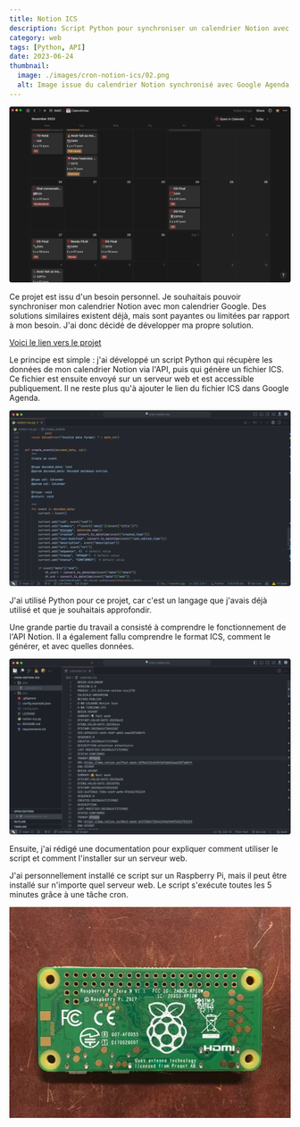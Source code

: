 ```yaml
---
title: Notion ICS
description: Script Python pour synchroniser un calendrier Notion avec Google Agenda
category: web
tags: [Python, API]
date: 2023-06-24
thumbnail:
  image: ./images/cron-notion-ics/02.png
  alt: Image issue du calendrier Notion synchronisé avec Google Agenda
---
```


![Image issue du calendrier Notion synchronisé avec Google Agenda](./images/cron-notion-ics/02.png)

Ce projet est issu d'un besoin personnel. Je souhaitais pouvoir synchroniser mon calendrier Notion avec mon calendrier Google. Des solutions similaires existent déjà, mais sont payantes ou limitées par rapport à mon besoin. J'ai donc décidé de développer ma propre solution.

[Voici le lien vers le projet](https://github.com/baptistejouin/cron-notion-ics)

Le principe est simple : j'ai développé un script Python qui récupère les données de mon calendrier Notion via l'API, puis qui génère un fichier ICS. Ce fichier est ensuite envoyé sur un serveur web et est accessible publiquement. Il ne reste plus qu'à ajouter le lien du fichier ICS dans Google Agenda.

![Partie du code en Python du script](./images/cron-notion-ics/01.png)

J'ai utilisé Python pour ce projet, car c'est un langage que j'avais déjà utilisé et que je souhaitais approfondir.

Une grande partie du travail a consisté à comprendre le fonctionnement de l'API Notion. Il a également fallu comprendre le format ICS, comment le générer, et avec quelles données.

![Fichier ICS généré](./images/cron-notion-ics/03.png)

Ensuite, j'ai rédigé une documentation pour expliquer comment utiliser le script et comment l'installer sur un serveur web.

J'ai personnellement installé ce script sur un Raspberry Pi, mais il peut être installé sur n'importe quel serveur web. Le script s'exécute toutes les 5 minutes grâce à une tâche cron.

<div class="text-center">
  
![Un Raspberry Pi](./images/cron-notion-ics/04.webp)

</div>
